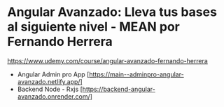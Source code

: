 # Angular Avanzado: Lleva tus bases al siguiente nivel - MEAN por Fernando Herrera

<https://www.udemy.com/course/angular-avanzado-fernando-herrera>



- Angular Admin pro App [https://main--adminpro-angular-avanzado.netlify.app/]
- Backend Node - Rxjs [https://backend-angular-avanzado.onrender.com/]
